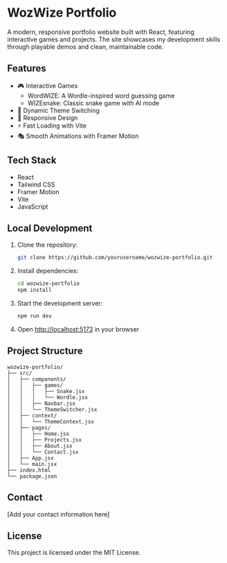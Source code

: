 # WozWize Portfolio

A modern, responsive portfolio website built with React, featuring interactive games and projects. The site showcases my development skills through playable demos and clean, maintainable code.

## Features

- 🎮 Interactive Games
  - WordWIZE: A Wordle-inspired word guessing game
  - WIZEsnake: Classic snake game with AI mode
- 🎨 Dynamic Theme Switching
- 📱 Responsive Design
- ⚡ Fast Loading with Vite
- 🎭 Smooth Animations with Framer Motion

## Tech Stack

- React
- Tailwind CSS
- Framer Motion
- Vite
- JavaScript

## Local Development

1. Clone the repository:
   ```bash
   git clone https://github.com/yourusername/wozwize-portfolio.git
   ```

2. Install dependencies:
   ```bash
   cd wozwize-portfolio
   npm install
   ```

3. Start the development server:
   ```bash
   npm run dev
   ```

4. Open [http://localhost:5173](http://localhost:5173) in your browser

## Project Structure

```
wozwize-portfolio/
├── src/
│   ├── components/
│   │   ├── games/
│   │   │   ├── Snake.jsx
│   │   │   └── Wordle.jsx
│   │   ├── Navbar.jsx
│   │   └── ThemeSwitcher.jsx
│   ├── context/
│   │   └── ThemeContext.jsx
│   ├── pages/
│   │   ├── Home.jsx
│   │   ├── Projects.jsx
│   │   ├── About.jsx
│   │   └── Contact.jsx
│   ├── App.jsx
│   └── main.jsx
├── index.html
└── package.json
```

## Contact

[Add your contact information here]

## License

This project is licensed under the MIT License.
